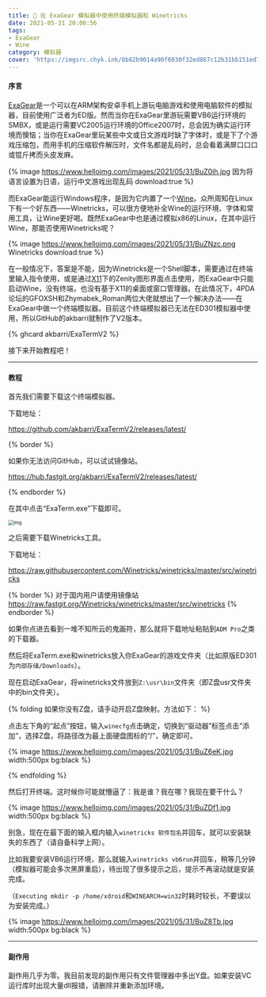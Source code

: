 ```yaml
---
title: 🍷 在 ExaGear 模拟器中使用终端模拟器和 Winetricks
date: 2021-05-31 20:00:56
tags: 
- ExaGear
- Wine
category: 模拟器
cover: 'https://imgsrc.chyk.ink/8b82b9014a90f6030f32ed867c12b31bb151ed75.webp'
---
```


#### 序言

[ExaGear](http://elbrus-technologies.com/product/exagear-mobile/)是一个可以在ARM架构安卓手机上游玩电脑游戏和使用电脑软件的模拟器，目前使用广泛者为ED版。然而当你在ExaGear里游玩需要VB6运行环境的SMBX，或是运行需要VC2005运行环境的Office2007时，总会因为确实运行环境而懊恼；当你在ExaGear里玩某些中文或日文游戏时缺了字体时，或是下了个游戏压缩包，而用手机的压缩软件解压时，文件名都是乱码时，总会看着满屏口口口或锟斤拷而头皮发麻。

{% image https://www.helloimg.com/images/2021/05/31/BuZ0ih.jpg 因为将语言设置为日语，运行中文游戏出现乱码 download:true %}

而ExaGear能运行Windows程序，是因为它内置了一个[Wine](//winehq.org)。众所周知在Linux下有一个好东西——Winetricks，可以很方便地补全Wine的运行环境、字体和常用工具，让Wine更好喝。既然ExaGear中也是通过模拟x86的Linux，在其中运行Wine，那能否使用Winetricks呢？

{% image https://www.helloimg.com/images/2021/05/31/BuZNzc.png Winetricks download:true %}

在一般情况下，答案是不能，因为Winetricks是一个Shell脚本，需要通过在终端里输入指令使用，或是通过[X11](//x.org)下的Zenity图形界面点击使用，而ExaGear中只能启动Wine，没有终端，也没有基于X11的桌面或窗口管理器。在此情况下，4PDA论坛的GFOXSH和Zhymabek_Roman两位大佬就想出了一个解决办法——在ExaGear中做一个终端模拟器。目前这个终端模拟器已无法在ED301模拟器中使用，所以GitHub的akbarri就制作了V2版本。

{% ghcard akbarri/ExaTermV2 %}

接下来开始教程吧！

-----

#### 教程

首先我们需要下载这个终端模拟器。

下载地址：

https://github.com/akbarri/ExaTermV2/releases/latest/

{% border %}

如果你无法访问GitHub，可以试试镜像站。

https://hub.fastgit.org/akbarri/ExaTermV2/releases/latest/

{% endborder %}

在其中点击“ExaTerm.exe”下载即可。

<img src="https://www.helloimg.com/images/2021/05/31/BuZpBq.png" alt="img" style="zoom: 67%;" />

之后需要下载Winetricks工具。

下载地址：

https://raw.githubusercontent.com/Winetricks/winetricks/master/src/winetricks

{% border %}
对于国内用户请使用镜像站
https://raw.fastgit.org/Winetricks/winetricks/master/src/winetricks
{% endborder %}

如果你点进去看到一堆不知所云的鬼画符，那么就将下载地址粘贴到```ADM Pro```之类的下载器。

然后将ExaTerm.exe和winetricks放入你ExaGear的游戏文件夹（比如原版ED301为```内部存储/Downloads```）。

现在启动ExaGear，将winetricks文件放到```Z:\usr\bin```文件夹（即Z盘usr文件夹中的bin文件夹）。

{% folding 如果你没有Z盘，请手动开启Z盘映射。方法如下： %}

点击左下角的“起点”按钮，输入```winecfg```点击确定，切换到“驱动器”标签点击“添加”，选择Z盘，将路径改为最上面硬盘图标的“/”，确定即可。

{% image https://www.helloimg.com/images/2021/05/31/BuZ6eK.jpg width:500px bg:black %}

{% endfolding %}

然后打开终端。这时候你可能就懵逼了：我是谁？我在哪？我现在要干什么？

{% image https://www.helloimg.com/images/2021/05/31/BuZDf1.jpg width:500px bg:black %}

别急，现在在最下面的输入框内输入```winetricks 软件包名```并回车，就可以安装缺失的东西了（请自备科学上网）。

比如我要安装VB6运行环境，那么就输入```winetricks vb6run```并回车，稍等几分钟（模拟器可能会多次黑屏重启），待出现了很多提示之后，提示不再滚动就是安装完成。

（```Executing mkdir -p /home/xdroid```和```WINEARCH=win32```时耗时较长，不要误以为安装完成。）

{% image https://www.helloimg.com/images/2021/05/31/BuZ8Tb.jpg width:500px bg:black %}

---

#### 副作用

副作用几乎为零。我目前发现的副作用只有文件管理器中多出Y盘。如果安装VC运行库时出现大量dll报错，请删除并重新添加环境。
